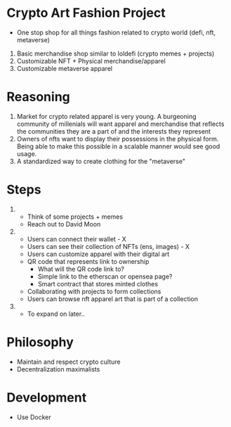 # Crypto Art Fashion Project
- One stop shop for all things fashion related to crypto world (defi, nft, metaverse)

1.  Basic merchandise shop similar to loldefi (crypto memes + projects)
2.  Customizable NFT + Physical merchandise/apparel
3.  Customizable metaverse apparel

# Reasoning
1. Market for crypto related apparel is very young.  A burgeoning community of millenials will want apparel and merchandise that reflects the communities they are a part of and the interests they represent
2. Owners of nfts want to display their possessions in the physical form.  Being able to make this possible in a scalable manner would see good usage.
3. A standardized way to create clothing for the "metaverse"

# Steps
1. 
    - Think of some projects + memes
    - Reach out to David Moon
2. 
    - Users can connect their wallet - X
    - Users can see their collection of NFTs (ens, images) - X
    - Users can customize apparel with their digital art
    - QR code that represents link to ownership 
        - What will the QR code link to?
        - Simple link to the etherscan or opensea page?
        - Smart contract that stores minted clothes
    - Collaborating with projects to form collections 
    - Users can browse nft apparel art that is part of a collection
3. 
    - To expand on later..

# Philosophy 

- Maintain and respect crypto culture
- Decentralization maximalists 

# Development
- Use Docker
